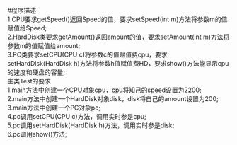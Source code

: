 #程序描述<br>
1.CPU要求getSpeed()返回Speed的值，要求setSpeed(int m)方法将参数m的值赋值给Speed;<br>
2.HardDisk类要求getAmount()返回amount的值，要求setAmount(int m)方法将参数m的值赋值给amount;<br>
3.PC类要求setCPU(CPU c)将参数c的值赋值费cpu，要求setHardDisk(HardDisk h)方法将参数h值赋值费HD，要求show()方法能显示cpu的速度和硬盘的容量;<br>
主类Test的要求<br>
1.main方法中创建一个CPU对象cpu，cpu将知己的speed设置为2200;<br>
2.main方法中创建一个HardDisk对象disk，disk将自己的amount设置为200;<br>
3.main方法中创建一个PC对象pc;<br>
4.pc调用setCPU(CPU c)方法，调用实时参是cpu;<br>
5.pc调用setHardDisk(HardDisk h)方法，调用实时参是disk;<br>
6.pc调用show()方法;<br>
